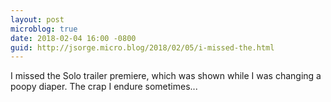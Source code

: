 ```yaml
---
layout: post
microblog: true
date: 2018-02-04 16:00 -0800
guid: http://jsorge.micro.blog/2018/02/05/i-missed-the.html
---
```

I missed the Solo trailer premiere, which was shown while I was changing a poopy diaper. The crap I endure sometimes...
